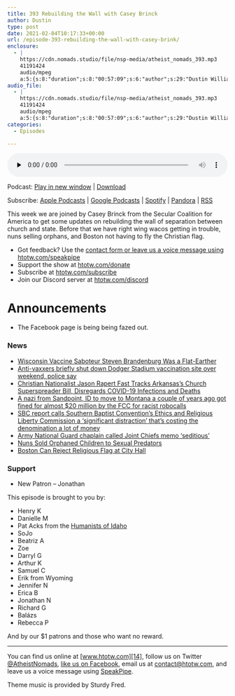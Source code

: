 ```yaml
---
title: 393 Rebuilding the Wall with Casey Brinck
author: Dustin
type: post
date: 2021-02-04T10:17:33+00:00
url: /episode-393-rebuilding-the-wall-with-casey-brink/
enclosure:
  - |
    https://cdn.nomads.studio/file/nsp-media/atheist_nomads_393.mp3
    41191424
    audio/mpeg
    a:5:{s:8:"duration";s:8:"00:57:09";s:6:"author";s:29:"Dustin Williams, Casey Brinck";s:8:"explicit";s:1:"1";s:13:"episode_title";s:36:"Rebuilding the Wall with Casey Brink";s:10:"episode_no";s:3:"393";}
audio_file:
  - |
    https://cdn.nomads.studio/file/nsp-media/atheist_nomads_393.mp3
    41191424
    audio/mpeg
    a:5:{s:8:"duration";s:8:"00:57:09";s:6:"author";s:29:"Dustin Williams, Casey Brinck";s:8:"explicit";s:1:"1";s:13:"episode_title";s:36:"Rebuilding the Wall with Casey Brink";s:10:"episode_no";s:3:"393";}
categories:
  - Episodes

---
```

<div itemscope itemtype="http://schema.org/AudioObject">
  <meta itemprop="name" content="393 Rebuilding the Wall with Casey Brinck" />
  
  <meta itemprop="uploadDate" content="2021-02-04T03:17:33-07:00" />
  
  <meta itemprop="encodingFormat" content="audio/mpeg" />
  
  <meta itemprop="duration" content="PT57M09S" />
  
  <meta itemprop="description" content="This week we are joined by Casey Brinck from the Secular Coalition for America to get some updates on rebuilding the wall of separation between church and state. Before that we have right wing wacos getting in trouble, nuns selling orphans, and Bosto..." />
  
  <meta itemprop="contentUrl" content="https://dts.podtrac.com/redirect.mp3/cdn.nomads.studio/file/nsp-media/atheist_nomads_393.mp3" />
  
  <meta itemprop="contentSize" content="39.3" />
  </p> 
  
  <div class="powerpress_player" id="powerpress_player_8656">
    <audio class="wp-audio-shortcode" id="audio-4739-400" preload="none" style="width: 100%;" controls="controls"><source type="audio/mpeg" src="https://dts.podtrac.com/redirect.mp3/cdn.nomads.studio/file/nsp-media/atheist_nomads_393.mp3?_=400" /><a href="https://dts.podtrac.com/redirect.mp3/cdn.nomads.studio/file/nsp-media/atheist_nomads_393.mp3">https://dts.podtrac.com/redirect.mp3/cdn.nomads.studio/file/nsp-media/atheist_nomads_393.mp3</a></audio>
  </div>
</div>

<p class="powerpress_links powerpress_links_mp3">
  Podcast: <a href="https://dts.podtrac.com/redirect.mp3/cdn.nomads.studio/file/nsp-media/atheist_nomads_393.mp3" class="powerpress_link_pinw" target="_blank" title="Play in new window" onclick="return powerpress_pinw('https://htotw.com/?powerpress_pinw=4739-podcast');" rel="nofollow">Play in new window</a> | <a href="https://dts.podtrac.com/redirect.mp3/cdn.nomads.studio/file/nsp-media/atheist_nomads_393.mp3" class="powerpress_link_d" title="Download" rel="nofollow" download="atheist_nomads_393.mp3">Download</a>
</p>

<p class="powerpress_links powerpress_subscribe_links">
  Subscribe: <a href="https://podcasts.apple.com/us/podcast/humanists-take-on-the-world/id530050098?mt=2&ls=1" class="powerpress_link_subscribe powerpress_link_subscribe_itunes" target="_blank" title="Subscribe on Apple Podcasts" rel="nofollow">Apple Podcasts</a> | <a href="https://www.google.com/podcasts?feed=aHR0cDovL2F0aGVpc3Rub21hZHMubGlic3luLmNvbS9yc3M%3D" class="powerpress_link_subscribe powerpress_link_subscribe_googleplay" target="_blank" title="Subscribe on Google Podcasts" rel="nofollow">Google Podcasts</a> | <a href="https://open.spotify.com/show/3LzK2xZGike6Tc1GEMtMbr?si=LieN9SNuTpq96smuaUsH8A" class="powerpress_link_subscribe powerpress_link_subscribe_spotify" target="_blank" title="Subscribe on Spotify" rel="nofollow">Spotify</a> | <a href="https://www.pandora.com/podcast/atheist-nomads/PC:10122?corr=62071012&part=ug" class="powerpress_link_subscribe powerpress_link_subscribe_pandora" target="_blank" title="Subscribe on Pandora" rel="nofollow">Pandora</a> | <a href="https://htotw.com/feed/podcast/" class="powerpress_link_subscribe powerpress_link_subscribe_rss" target="_blank" title="Subscribe via RSS" rel="nofollow">RSS</a>
</p>

This week we are joined by Casey Brinck from the Secular Coalition for America to get some updates on rebuilding the wall of separation between church and state. Before that we have right wing wacos getting in trouble, nuns selling orphans, and Boston not having to fly the Christian flag.

<!--more-->

  * Got feedback? Use the <a href="https://htotw.com/contact" target="_blank" rel="noopener">contact form or leave us a voice message using </a>[htotw.com/speakpipe][1]
  * Support the show at [htotw.com/donate][2]
  * Subscribe at [htotw.com/subscribe][3]
  * Join our Discord server at [htotw.com/discord][4]

# Announcements

  * The Facebook page is being being fazed out.

### News

  *  [Wisconsin Vaccine Saboteur Steven Brandenburg Was a Flat-Earther][5]
  *  [Anti-vaxxers briefly shut down Dodger Stadium vaccination site over weekend, police say][6]
  *  [Christian Nationalist Jason Rapert Fast Tracks Arkansas&#8217;s Church Superspreader Bill, Disregards COVID-19 Infections and Deaths][7]
  *  [A nazi from Sandpoint, ID to move to Montana a couple of years ago got fined for almost $20 million by the FCC for racist robocalls][8]
  *  [SBC report calls Southern Baptist Convention&#8217;s Ethics and Religious Liberty Commission a &#8216;significant distraction&#8217; that&#8217;s costing the denomination a lot of money][9]
  *  [Army National Guard chaplain called Joint Chiefs memo &#8216;seditious&#8217;][10]
  *  [Nuns Sold Orphaned Children to Sexual Predators][11]
  *  [Boston Can Reject Religious Flag at City Hall][12]

### Support

  * New Patron &#8211; Jonathan

This episode is brought to you by:

  * Henry K
  * Danielle M
  * Pat Acks from the [Humanists of Idaho][13]
  * SoJo
  * Beatriz A
  * Zoe
  * Darryl G
  * Arthur K
  * Samuel C
  * Erik from Wyoming
  * Jennifer N
  * Erica B
  * Jonathan N
  * Richard G
  * Balázs
  * Rebecca P

And by our $1 patrons and those who want no reward.

* * *

You can find us online at [www.htotw.com][14], follow us on Twitter [@AtheistNomads][15], [like us on Facebook][16], email us at <contact@htotw.com>, and leave us a voice message using [SpeakPipe][1].

Theme music is provided by Sturdy Fred.

 [1]: https://htotw.com/speakpipe
 [2]: https://htotw.com/donate
 [3]: https://htotw.com/subscribe
 [4]: https://htotw.com/discord
 [5]: https://www.thedailybeast.com/wisconsin-vaccine-saboteur-steven-brandenburg-is-a-flat-earther-fbi-document-reveals
 [6]: https://www.cnn.com/2021/02/01/us/dodger-stadium-covid-vaccination-protest-trnd/index.html
 [7]: https://www.atheists.org/2021/02/arkansas-church-superspreader-bill-hb-1211-rapert/
 [8]: https://www.idahostatesman.com/news/northwest/idaho/article248885559.html
 [9]: https://religionnews.com/2021/02/01/report-calls-agency-led-by-never-trumper-russell-moore-a-significant-distraction-for-southern-baptists/
 [10]: https://taskandpurpose.com/news/army-ohio-guard-joint-chiefs-seditious/
 [11]: https://www.thedailybeast.com/german-nuns-sold-orphaned-children-to-sexual-predators-says-report
 [12]: https://www.courthousenews.com/boston-can-reject-religious-flag-at-city-hall/
 [13]: https://www.humanistsofidaho.org/
 [14]: https://www.htotw.com/
 [15]: https://twitter.com/AtheistNomads
 [16]: https://htotw.com/facebook